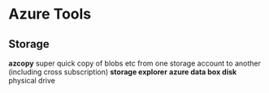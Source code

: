 # Azure Tools 

## Storage
**azcopy** super quick copy of blobs etc from one storage account to another (including cross subscription)
**storage explorer** 
**azure data box disk** physical drive 

